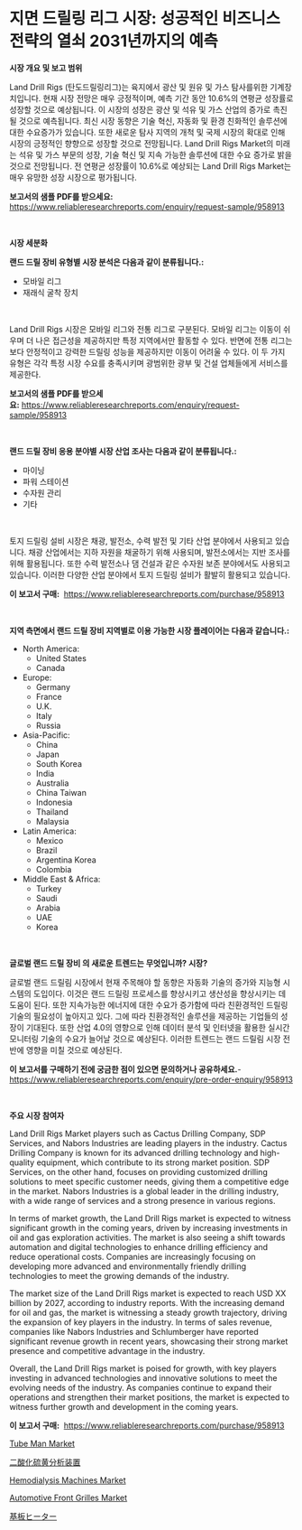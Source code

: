 <p><h1>지면 드릴링 리그 시장: 성공적인 비즈니스 전략의 열쇠 2031년까지의 예측</h1></p><p><strong>시장 개요 및 보고 범위</strong></p>
<p><p>Land Drill Rigs (탄도드릴링리그)는 육지에서 광산 및 원유 및 가스 탐사를위한 기계장치입니다. 현재 시장 전망은 매우 긍정적이며, 예측 기간 동안 10.6%의 연평균 성장률로 성장할 것으로 예상됩니다. 이 시장의 성장은 광산 및 석유 및 가스 산업의 증가로 촉진될 것으로 예측됩니다. 최신 시장 동향은 기술 혁신, 자동화 및 환경 친화적인 솔루션에 대한 수요증가가 있습니다. 또한 새로운 탐사 지역의 개척 및 국제 시장의 확대로 인해 시장의 긍정적인 향향으로 성장할 것으로 전망됩니다. Land Drill Rigs Market의 미래는 석유 및 가스 부문의 성장, 기술 혁신 및 지속 가능한 솔루션에 대한 수요 증가로 밝을 것으로 전망됩니다. 전 연평균 성장률이 10.6%로 예상되는 Land Drill Rigs Market는 매우 유망한 성장 시장으로 평가됩니다.</p></p>
<p><strong>보고서의 샘플 PDF를 받으세요:</strong> <a href="https://www.reliableresearchreports.com/enquiry/request-sample/958913">https://www.reliableresearchreports.com/enquiry/request-sample/958913</a></p>
<p>&nbsp;</p>
<p><strong>시장 세분화</strong></p>
<p><strong>랜드 드릴 장비 유형별 시장 분석은 다음과 같이 분류됩니다.:</strong></p>
<p><ul><li>모바일 리그</li><li>재래식 굴착 장치</li></ul></p>
<p>&nbsp;</p>
<p><p>Land Drill Rigs 시장은 모바일 리그와 전통 리그로 구분된다. 모바일 리그는 이동이 쉬우며 더 나은 접근성을 제공하지만 특정 지역에서만 활동할 수 있다. 반면에 전통 리그는 보다 안정적이고 강력한 드릴링 성능을 제공하지만 이동이 어려울 수 있다. 이 두 가지 유형은 각각 특정 시장 수요를 충족시키며 광범위한 광부 및 건설 업체들에게 서비스를 제공한다.</p></p>
<p><strong>보고서의 샘플 PDF를 받으세요:</strong>&nbsp;<a href="https://www.reliableresearchreports.com/enquiry/request-sample/958913">https://www.reliableresearchreports.com/enquiry/request-sample/958913</a></p>
<p>&nbsp;</p>
<p><strong> 랜드 드릴 장비 응용 분야별 시장 산업 조사는 다음과 같이 분류됩니다.:</strong></p>
<p><ul><li>마이닝</li><li>파워 스테이션</li><li>수자원 관리</li><li>기타</li></ul></p>
<p>&nbsp;</p>
<p><p>토지 드릴링 설비 시장은 채광, 발전소, 수력 발전 및 기타 산업 분야에서 사용되고 있습니다. 채광 산업에서는 지하 자원을 채굴하기 위해 사용되며, 발전소에서는 지반 조사를 위해 활용됩니다. 또한 수력 발전소나 댐 건설과 같은 수자원 보존 분야에서도 사용되고 있습니다. 이러한 다양한 산업 분야에서 토지 드릴링 설비가 활발히 활용되고 있습니다.</p></p>
<p><strong>이 보고서 구매:</strong>&nbsp; <a href="https://www.reliableresearchreports.com/purchase/958913">https://www.reliableresearchreports.com/purchase/958913</a></p>
<p>&nbsp;</p>
<p><strong>지역 측면에서 랜드 드릴 장비 지역별로 이용 가능한 시장 플레이어는 다음과 같습니다.:</strong></p>
<p><ul>
    <li>
        North America:
        <ul>
            <li>United States</li>
            <li>Canada</li>
        </ul>
    </li>
    <li>
        Europe:
        <ul>
            <li>Germany</li>
            <li>France</li>
            <li>U.K.</li>
            <li>Italy</li>
            <li>Russia</li>
        </ul>
    </li>
    <li>
        Asia-Pacific:
        <ul>
            <li>China</li>
            <li>Japan</li>
            <li>South Korea</li>
            <li>India</li>
            <li>Australia</li>
            <li>China Taiwan</li>
            <li>Indonesia</li>
            <li>Thailand</li>
            <li>Malaysia</li>
        </ul>
    </li>
    <li>
        Latin America:
        <ul>
            <li>Mexico</li>
            <li>Brazil</li>
            <li>Argentina Korea</li>
            <li>Colombia</li>
        </ul>
    </li>
    <li>
        Middle East & Africa:
        <ul>
            <li>Turkey</li>
            <li>Saudi</li>
            <li>Arabia</li>
            <li>UAE</li>
            <li>Korea</li>
        </ul>
    </li>
    </ul></p>
<p>&nbsp;</p>
<p><strong>글로벌 랜드 드릴 장비 의 새로운 트렌드는 무엇입니까? 시장?</strong></p>
<p><p>글로벌 랜드 드릴림 시장에서 현재 주목해야 할 동향은 자동화 기술의 증가와 지능형 시스템의 도입이다. 이것은 랜드 드릴링 프로세스를 향상시키고 생산성을 향상시키는 데 도움이 된다. 또한 지속가능한 에너지에 대한 수요가 증가함에 따라 친환경적인 드릴링 기술의 필요성이 높아지고 있다. 그에 따라 친환경적인 솔루션을 제공하는 기업들의 성장이 기대된다. 또한 산업 4.0의 영향으로 인해 데이터 분석 및 인터넷을 활용한 실시간 모니터링 기술의 수요가 늘어날 것으로 예상된다. 이러한 트렌드는 랜드 드릴림 시장 전반에 영향을 미칠 것으로 예상된다.</p></p>
<p><strong>이 보고서를 구매하기 전에 궁금한 점이 있으면 문의하거나 공유하세요.</strong>- <a href="https://www.reliableresearchreports.com/enquiry/pre-order-enquiry/958913">https://www.reliableresearchreports.com/enquiry/pre-order-enquiry/958913</a></p>
<p>&nbsp;</p>
<p><strong>주요 시장 참여자</strong></p>
<p><p>Land Drill Rigs Market players such as Cactus Drilling Company, SDP Services, and Nabors Industries are leading players in the industry. Cactus Drilling Company is known for its advanced drilling technology and high-quality equipment, which contribute to its strong market position. SDP Services, on the other hand, focuses on providing customized drilling solutions to meet specific customer needs, giving them a competitive edge in the market. Nabors Industries is a global leader in the drilling industry, with a wide range of services and a strong presence in various regions.</p><p>In terms of market growth, the Land Drill Rigs market is expected to witness significant growth in the coming years, driven by increasing investments in oil and gas exploration activities. The market is also seeing a shift towards automation and digital technologies to enhance drilling efficiency and reduce operational costs. Companies are increasingly focusing on developing more advanced and environmentally friendly drilling technologies to meet the growing demands of the industry.</p><p>The market size of the Land Drill Rigs market is expected to reach USD XX billion by 2027, according to industry reports. With the increasing demand for oil and gas, the market is witnessing a steady growth trajectory, driving the expansion of key players in the industry. In terms of sales revenue, companies like Nabors Industries and Schlumberger have reported significant revenue growth in recent years, showcasing their strong market presence and competitive advantage in the industry. </p><p>Overall, the Land Drill Rigs market is poised for growth, with key players investing in advanced technologies and innovative solutions to meet the evolving needs of the industry. As companies continue to expand their operations and strengthen their market positions, the market is expected to witness further growth and development in the coming years.</p></p>
<p><strong>이 보고서 구매:</strong>&nbsp;&nbsp;<a href="https://www.reliableresearchreports.com/purchase/958913">https://www.reliableresearchreports.com/purchase/958913</a></p>
<p><p><a href="https://github.com/PeterParrish5/Market-Research-Report-List-3/blob/main/tube-man-market.md">Tube Man Market</a></p><p><a href="https://github.com/adcxff01450218/Market-Research-Report-List-1/blob/main/9082719191178.md">二酸化硫黄分析装置</a></p><p><a href="https://issuu.com/reportprime-2/docs/hemodialysis-machines-market-size-2030.pptx">Hemodialysis Machines Market</a></p><p><a href="https://florentine-yuzu-f42.notion.site/Automotive-Front-Grilles-Market-Size-Furnishes-Valuable-Information-Encompassing-Market-Share-Marke-133b01912f4747b2a5b525a7a34a00da">Automotive Front Grilles Market</a></p><p><a href="https://github.com/xnljig2898992/Market-Research-Report-List-1/blob/main/9333807191177.md">基板ヒーター</a></p></p>
